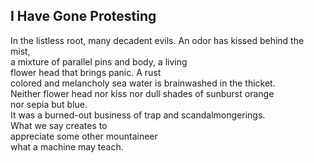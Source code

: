 I Have Gone Protesting
----------------------
In the listless root, many decadent evils. An odor has kissed behind the mist,  
a mixture of parallel pins and body, a living  
flower head that brings panic. A rust  
colored and melancholy sea water is brainwashed in the thicket.  
Neither flower head nor kiss nor dull shades of sunburst orange  
nor sepia but blue.  
It was a burned-out business of trap and scandalmongerings.  
What we say creates to  
appreciate some other mountaineer  
what a machine may teach.  
